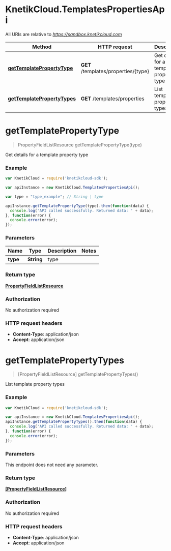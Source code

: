 # KnetikCloud.TemplatesPropertiesApi

All URIs are relative to *https://sandbox.knetikcloud.com*

Method | HTTP request | Description
------------- | ------------- | -------------
[**getTemplatePropertyType**](TemplatesPropertiesApi.md#getTemplatePropertyType) | **GET** /templates/properties/{type} | Get details for a template property type
[**getTemplatePropertyTypes**](TemplatesPropertiesApi.md#getTemplatePropertyTypes) | **GET** /templates/properties | List template property types


<a name="getTemplatePropertyType"></a>
# **getTemplatePropertyType**
> PropertyFieldListResource getTemplatePropertyType(type)

Get details for a template property type

### Example
```javascript
var KnetikCloud = require('knetikcloud-sdk');

var apiInstance = new KnetikCloud.TemplatesPropertiesApi();

var type = "type_example"; // String | type

apiInstance.getTemplatePropertyType(type).then(function(data) {
  console.log('API called successfully. Returned data: ' + data);
}, function(error) {
  console.error(error);
});

```

### Parameters

Name | Type | Description  | Notes
------------- | ------------- | ------------- | -------------
 **type** | **String**| type | 

### Return type

[**PropertyFieldListResource**](PropertyFieldListResource.md)

### Authorization

No authorization required

### HTTP request headers

 - **Content-Type**: application/json
 - **Accept**: application/json

<a name="getTemplatePropertyTypes"></a>
# **getTemplatePropertyTypes**
> [PropertyFieldListResource] getTemplatePropertyTypes()

List template property types

### Example
```javascript
var KnetikCloud = require('knetikcloud-sdk');

var apiInstance = new KnetikCloud.TemplatesPropertiesApi();
apiInstance.getTemplatePropertyTypes().then(function(data) {
  console.log('API called successfully. Returned data: ' + data);
}, function(error) {
  console.error(error);
});

```

### Parameters
This endpoint does not need any parameter.

### Return type

[**[PropertyFieldListResource]**](PropertyFieldListResource.md)

### Authorization

No authorization required

### HTTP request headers

 - **Content-Type**: application/json
 - **Accept**: application/json

